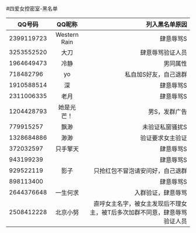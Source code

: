 #四爱女控密室-黑名单

| QQ号码        | QQ昵称           | 列入黑名单原因   |
| ------------- |:-------------:   | -----:           |
| 2399119723    | Western Rain     | 肆意辱骂S        |
| 3253552520    | 大刀             | 肆意辱骂验证人员 |
| 1964649473    | 冷静             | 男同属性 |
| 718482796    | yo             | 私自加S好友，自己退群 |
| 1910588514    | 深             | 肆意辱骂S |
| 2311006335    | 老月             | 肆意辱骂S |
| 1204428793    | 她是光芒！             | 男S，发群广告 |
| 779915257    | 飘渺             | 未验证私窗骚扰S |
| 1328684886    | 渺渺             | 验证要求女主验证 |
|372032597		|只手擎天			| 肆意辱骂S |
|943199239		|			| 肆意辱骂S |
|929522119		|影子			| 只抢红包不冒泡请安问好，自己退群 |
|898113400		|			| 肆意辱骂S |
|2644376648		|一生何求			| 入群验证，肆意辱骂 |
|2508412228		|北京小努			| 直呼女主名字，被女主发现后不理女主，被T后多次加群不同意，肆意辱骂验证人员 |
